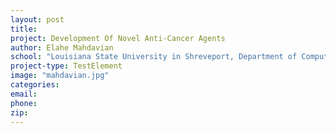 ```yaml
---
layout: post
title:
project: Development Of Novel Anti-Cancer Agents
author: Elahe Mahdavian
school: "Louisiana State University in Shreveport, Department of Computer Science"
project-type: TestElement
image: "mahdavian.jpg"
categories:
email:
phone:
zip:
---
```

